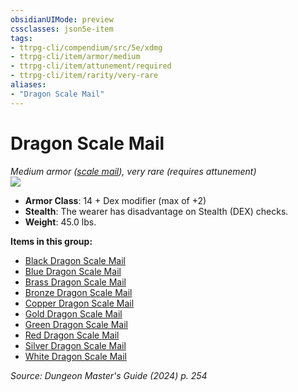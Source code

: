 ```yaml
---
obsidianUIMode: preview
cssclasses: json5e-item
tags:
- ttrpg-cli/compendium/src/5e/xdmg
- ttrpg-cli/item/armor/medium
- ttrpg-cli/item/attunement/required
- ttrpg-cli/item/rarity/very-rare
aliases: 
- "Dragon Scale Mail"
---
```

# Dragon Scale Mail
*Medium armor ([scale mail](2-Mechanics/CLI/items/scale-mail-xphb.md)), very rare (requires attunement)*  
![](2-Mechanics/CLI/items/img/dragon-scale-mail.webp#right)

- **Armor Class**: 14 + Dex modifier (max of +2)
- **Stealth**: The wearer has disadvantage on Stealth (DEX) checks.
- **Weight**: 45.0 lbs.

**Items in this group:**

- [Black Dragon Scale Mail](2-Mechanics/CLI/items/black-dragon-scale-mail-xdmg.md)
- [Blue Dragon Scale Mail](2-Mechanics/CLI/items/blue-dragon-scale-mail-xdmg.md)
- [Brass Dragon Scale Mail](2-Mechanics/CLI/items/brass-dragon-scale-mail-xdmg.md)
- [Bronze Dragon Scale Mail](2-Mechanics/CLI/items/bronze-dragon-scale-mail-xdmg.md)
- [Copper Dragon Scale Mail](2-Mechanics/CLI/items/copper-dragon-scale-mail-xdmg.md)
- [Gold Dragon Scale Mail](2-Mechanics/CLI/items/gold-dragon-scale-mail-xdmg.md)
- [Green Dragon Scale Mail](2-Mechanics/CLI/items/green-dragon-scale-mail-xdmg.md)
- [Red Dragon Scale Mail](2-Mechanics/CLI/items/red-dragon-scale-mail-xdmg.md)
- [Silver Dragon Scale Mail](2-Mechanics/CLI/items/silver-dragon-scale-mail-xdmg.md)
- [White Dragon Scale Mail](2-Mechanics/CLI/items/white-dragon-scale-mail-xdmg.md)

*Source: Dungeon Master's Guide (2024) p. 254*